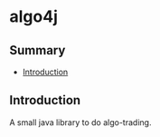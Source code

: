 algo4j
========

Summary
---------

  * [Introduction](#intro)


<a name="intro" />Introduction
--------------------------------

A small java library to do algo-trading.


